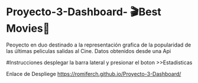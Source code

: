 # Proyecto-3-Dashboard- 🎬Best Movies🎥

Peoyecto en duo destinado a la representación grafica de la popularidad de las últimas peliculas salidas al Cine.
Datos obtenidos desde una Api

#Instrucciones
desplegar la barra lateral y presionar el boton >>Estadisticas

Enlace de Despliege
https://romiferch.github.io/Proyecto-3-Dashboard/
 
